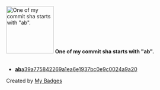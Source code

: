 <img src="https://github.com/my-badges/my-badges/blob/master/src/all-badges/abc-commit/ab-commit.png?raw=true" alt="One of my commit sha starts with &quot;ab&quot;." title="One of my commit sha starts with &quot;ab&quot;." width="128">
<strong>One of my commit sha starts with &quot;ab&quot;.</strong>
<br><br>

- <a href="https://github.com/miaversa/site/commit/aba39a775842269a1ea6e1937bc0e9c0024a9a20"><strong>ab</strong>a39a775842269a1ea6e1937bc0e9c0024a9a20</a>


Created by <a href="https://github.com/my-badges/my-badges">My Badges</a>